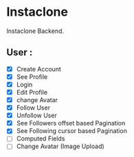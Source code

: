 # Instaclone

Instaclone Backend.

## User : 

- [X] Create Account
- [X] See Profile
- [X] Login
- [X] Edit Profile
- [X] change Avatar
- [X] Follow User
- [X] Unfollow User
- [X] See Followers offset based Pagination
- [X] See Following cursor based Pagination
- [ ] Computed Fields
- [ ] Change Avatar (Image Upload)